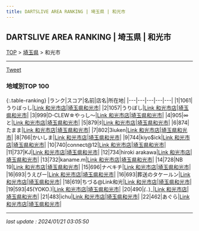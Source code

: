 ```yaml
---
title: DARTSLIVE AREA RANKING | 埼玉県 | 和光市
---
```

## DARTSLIVE AREA RANKING | 埼玉県 | 和光市

[TOP](/darts/rank/) > [埼玉県](/darts/rank/埼玉県/) > 和光市

___

<a href="https://twitter.com/share?ref_src=twsrc%5Etfw" data-text="DARTSLIVE AREA RANKING | 埼玉県和光市" class="twitter-share-button" data-via="DARTSLIVE" data-hashtags="DARTSLIVE" data-related="DARTSLIVE" data-show-count="false">Tweet</a>

### 地域別TOP 100

{:.table-ranking}
|ランク|スコア|名前|店名|所在地|
|---|---|---|---|---|
|1|1061|うりぼっし|<a href="https://search.dartslive.com/jp/shop/695efbee164a44390d9b047a20a7ba1e">Link 和光市店</a>|<a href="/darts/rank/埼玉県/和光市">埼玉県和光市</a>|
|2|1057|うりぼし|<a href="https://search.dartslive.com/jp/shop/695efbee164a44390d9b047a20a7ba1e">Link 和光市店</a>|<a href="/darts/rank/埼玉県/和光市">埼玉県和光市</a>|
|3|999|D-CLEW☆やっし～|<a href="https://search.dartslive.com/jp/shop/695efbee164a44390d9b047a20a7ba1e">Link 和光市店</a>|<a href="/darts/rank/埼玉県/和光市">埼玉県和光市</a>|
|4|905|∞と|<a href="https://search.dartslive.com/jp/shop/695efbee164a44390d9b047a20a7ba1e">Link 和光市店</a>|<a href="/darts/rank/埼玉県/和光市">埼玉県和光市</a>|
|5|879|ﾀ|<a href="https://search.dartslive.com/jp/shop/695efbee164a44390d9b047a20a7ba1e">Link 和光市店</a>|<a href="/darts/rank/埼玉県/和光市">埼玉県和光市</a>|
|6|874|たまま|<a href="https://search.dartslive.com/jp/shop/695efbee164a44390d9b047a20a7ba1e">Link 和光市店</a>|<a href="/darts/rank/埼玉県/和光市">埼玉県和光市</a>|
|7|802|3iuken|<a href="https://search.dartslive.com/jp/shop/695efbee164a44390d9b047a20a7ba1e">Link 和光市店</a>|<a href="/darts/rank/埼玉県/和光市">埼玉県和光市</a>|
|8|766|かいしま|<a href="https://search.dartslive.com/jp/shop/695efbee164a44390d9b047a20a7ba1e">Link 和光市店</a>|<a href="/darts/rank/埼玉県/和光市">埼玉県和光市</a>|
|9|744|kiyo$ick|<a href="https://search.dartslive.com/jp/shop/695efbee164a44390d9b047a20a7ba1e">Link 和光市店</a>|<a href="/darts/rank/埼玉県/和光市">埼玉県和光市</a>|
|10|740|connect@12|<a href="https://search.dartslive.com/jp/shop/695efbee164a44390d9b047a20a7ba1e">Link 和光市店</a>|<a href="/darts/rank/埼玉県/和光市">埼玉県和光市</a>|
|11|737|KJ|<a href="https://search.dartslive.com/jp/shop/695efbee164a44390d9b047a20a7ba1e">Link 和光市店</a>|<a href="/darts/rank/埼玉県/和光市">埼玉県和光市</a>|
|12|734|hiroki arakawa|<a href="https://search.dartslive.com/jp/shop/695efbee164a44390d9b047a20a7ba1e">Link 和光市店</a>|<a href="/darts/rank/埼玉県/和光市">埼玉県和光市</a>|
|13|732|kaname.m|<a href="https://search.dartslive.com/jp/shop/695efbee164a44390d9b047a20a7ba1e">Link 和光市店</a>|<a href="/darts/rank/埼玉県/和光市">埼玉県和光市</a>|
|14|728|NB 19|<a href="https://search.dartslive.com/jp/shop/695efbee164a44390d9b047a20a7ba1e">Link 和光市店</a>|<a href="/darts/rank/埼玉県/和光市">埼玉県和光市</a>|
|15|696|ナベキチ|<a href="https://search.dartslive.com/jp/shop/695efbee164a44390d9b047a20a7ba1e">Link 和光市店</a>|<a href="/darts/rank/埼玉県/和光市">埼玉県和光市</a>|
|16|693|うえぴー|<a href="https://search.dartslive.com/jp/shop/695efbee164a44390d9b047a20a7ba1e">Link 和光市店</a>|<a href="/darts/rank/埼玉県/和光市">埼玉県和光市</a>|
|16|693|葬送のタケールン|<a href="https://search.dartslive.com/jp/shop/695efbee164a44390d9b047a20a7ba1e">Link 和光市店</a>|<a href="/darts/rank/埼玉県/和光市">埼玉県和光市</a>|
|18|619|ちづる@Link和光|<a href="https://search.dartslive.com/jp/shop/695efbee164a44390d9b047a20a7ba1e">Link 和光市店</a>|<a href="/darts/rank/埼玉県/和光市">埼玉県和光市</a>|
|19|593|45(YOKO.)|<a href="https://search.dartslive.com/jp/shop/695efbee164a44390d9b047a20a7ba1e">Link 和光市店</a>|<a href="/darts/rank/埼玉県/和光市">埼玉県和光市</a>|
|20|490|_(._.)_|<a href="https://search.dartslive.com/jp/shop/695efbee164a44390d9b047a20a7ba1e">Link 和光市店</a>|<a href="/darts/rank/埼玉県/和光市">埼玉県和光市</a>|
|21|483|ichu|<a href="https://search.dartslive.com/jp/shop/695efbee164a44390d9b047a20a7ba1e">Link 和光市店</a>|<a href="/darts/rank/埼玉県/和光市">埼玉県和光市</a>|
|22|462|あぐら|<a href="https://search.dartslive.com/jp/shop/695efbee164a44390d9b047a20a7ba1e">Link 和光市店</a>|<a href="/darts/rank/埼玉県/和光市">埼玉県和光市</a>|



___

_last update : 2024/01/21 03:05:50_


<script src="https://cdnjs.cloudflare.com/ajax/libs/jquery/3.6.1/jquery.min.js" integrity="sha512-aVKKRRi/Q/YV+4mjoKBsE4x3H+BkegoM/em46NNlCqNTmUYADjBbeNefNxYV7giUp0VxICtqdrbqU7iVaeZNXA==" crossorigin="anonymous" referrerpolicy="no-referrer"></script>
<script src="https://cdnjs.cloudflare.com/ajax/libs/jquery.tablesorter/2.31.3/js/jquery.tablesorter.min.js" integrity="sha512-qzgd5cYSZcosqpzpn7zF2ZId8f/8CHmFKZ8j7mU4OUXTNRd5g+ZHBPsgKEwoqxCtdQvExE5LprwwPAgoicguNg==" crossorigin="anonymous" referrerpolicy="no-referrer"></script>
<link rel="stylesheet" href="https://cdnjs.cloudflare.com/ajax/libs/jquery.tablesorter/2.31.3/css/theme.default.min.css" integrity="sha512-wghhOJkjQX0Lh3NSWvNKeZ0ZpNn+SPVXX1Qyc9OCaogADktxrBiBdKGDoqVUOyhStvMBmJQ8ZdMHiR3wuEq8+w==" crossorigin="anonymous" referrerpolicy="no-referrer" />
<script>
$(function() {
    $(".table-ranking").tablesorter({sortList:[[0, 0]]});
});
</script>

<script async src="https://platform.twitter.com/widgets.js" charset="utf-8"></script>